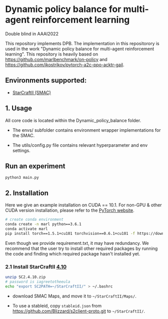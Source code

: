 # Dynamic policy balance for multi-agent reinforcement learning
Double blind in AAAI2022

This repository implements DPB. The implementation in this repositorory is used in the work "Dynamic policy balance for multi-agent reinforcement learning".
This repository is heavily based on https://github.com/marlbenchmark/on-policy and https://github.com/ikostrikov/pytorch-a2c-ppo-acktr-gail.

## Environments supported:

- [StarCraftII (SMAC)](https://github.com/oxwhirl/smac)

## 1. Usage

All core code is located within the Dynamic_policy_balance folder.

* The envs/ subfolder contains environment wrapper implementations for the SMAC.

* The utils/config.py file contains relevant hyperparameter and env settings.

## Run an experiment
```shell
python3 main.py
```

## 2. Installation
Here we give an example installation on CUDA == 10.1. For non-GPU & other CUDA version installation, please refer to the [PyTorch website](https://pytorch.org/get-started/locally/).

``` Bash
# create conda environment
conda create -n marl python==3.6.1
conda activate marl
pip install torch==1.5.1+cu101 torchvision==0.6.1+cu101 -f https://download.pytorch.org/whl/torch_stable.html
```

Even though we provide requirement.txt, it may have redundancy. We recommend that the user try to install other required packages by running the code and finding which required package hasn't installed yet.

### 2.1 Install StarCraftII [4.10](http://blzdistsc2-a.akamaihd.net/Linux/SC2.4.10.zip)

   

``` Bash
unzip SC2.4.10.zip
# password is iagreetotheeula
echo "export SC2PATH=~/StarCraftII/" > ~/.bashrc
```

* download SMAC Maps, and move it to `~/StarCraftII/Maps/`.

* To use a stableid, copy `stableid.json` from https://github.com/Blizzard/s2client-proto.git to `~/StarCraftII/`.


